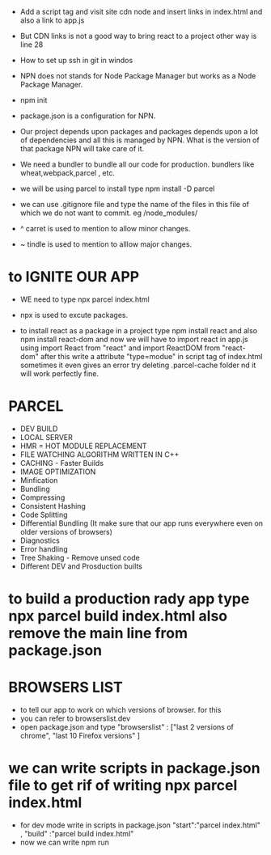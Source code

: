 - Add a script tag and visit site cdn node and insert links in index.html and also a link to app.js

- But CDN links is not a good way to bring react to a project  other way is line 28

- How to set up ssh in git in windos

- NPN does not stands for Node Package Manager but works as a Node Package Manager.
- npm init

- package.json is a configuration for NPN.

- Our project depends upon packages and packages depends upon a lot of dependencies and all this is managed by NPN.  What is the version of that package NPN will take care of it.

- We need a bundler to bundle all our code for production. bundlers like wheat,webpack,parcel , etc.

- we will be using parcel to install type      npm install -D parcel

- we can use .gitignore file and type the name of the files in this file of which we do not want to commit. eg /node_modules/

- ^ carret is used to mention to allow minor changes.
- ~ tindle is used to mention to alllow major changes.

# to IGNITE OUR APP 
- WE  need to type      npx parcel index.html

- npx is used to excute packages.

- to install react as a package in a project type    npm install react   and also   npm install react-dom
and now we will have to import react in app.js using    import React from "react" and import ReactDOM from "react-dom"    after this write a attribute       "type=modue" in script tag of index.html  sometimes it even gives an error try deleting .parcel-cache folder nd it will work perfectly fine.

# PARCEL
- DEV BUILD 
- LOCAL SERVER
- HMR = HOT MODULE REPLACEMENT
- FILE WATCHING ALGORITHM WRITTEN IN C++
- CACHING - Faster Builds
- IMAGE OPTIMIZATION
- Minfication
- Bundling
- Compressing
- Consistent Hashing
- Code Splitting
- Differential Bundling (It make sure that our app runs everywhere even on older versions of browsers)
- Diagnostics
- Error handling
- Tree Shaking - Remove unsed code
- Different DEV and Prosduction builts

# to build a production rady app type   npx parcel build index.html    also remove the main line from package.json

# BROWSERS LIST  
- to tell our app to work on which versions of browser. for this 
- you can refer to browserslist.dev
- open package.json and type "browserslist" : ["last 2 versions of chrome", "last 10 Firefox versions" ]

# we can write scripts in package.json file to get rif of writing npx parcel index.html    
- for dev mode write in scripts in package.json   "start":"parcel index.html" , "build" :"parcel build index.html"
- now we can write    npm run <script name>  ex.  npm run start or npm run build.
- there is also a shortcut for start      write   npm start

# We always write Camel Case for attributes in jsx 

# React Components
- Class based Components - Old
- Functional Components - New              It is a function which returns a piece of jsx code.

# Whenever we give inline css in react we give it as java object.

- Props are js object which we can pass in js object in jsx to make things dynamic.
    const RestaurentCard = (props) => {
    return(
        <div >            
            <h3>{props.resName}</h3>
            <h4>{props.cuisines}</h4>
        </div>
    )
}
const Body = () =>{
    return(
        <div >
                <RestaurentCard resName = "Meghana Foods" cuisines="Biryani, North Indian"/>
                <RestaurentCard resName = "KFC" cuisines = "Non-veg"/>
        </div>
    )
}

- we can destructrize object as  //basically it is basic js
const RestaurentCard = ({resName,cuisines}) => {
    return(
        <div >            
            <h3>{resName}</h3>
            <h4>{cuisines}</h4>
        </div>
    )
}

# Read raect file structure.

# React Hooks  -Created by facebook
- (Normal JS Utility Functions)

# useState()   
- Superpowerfull State variable   
- we have import it from react as a named import. 
- It create a state variable which maintains the state of the variable. 
- const [nameofVariable,setFunction] = useState([valueInsideArrayVariable]);
- Never call useStatevariable outside functional component.
- Nevr use useState iside a if else,for loop ,inside functions  it can create inconsistency inside our app.


- it is just destructingof array u can write as:
const arr = useState([valueInsideArrayVariable]);
const [nameofVariable,setFunction] = arr;
or as 
const arr = useState([valueInsideArrayVariable]);
nameofVariable = arr[0];
setFunction = arr[1];

- now use it as a normal variable;
- We cannot update the state variable as a normal variale we need to update that variable using setFunction.
- Whenever a state variable change react will rerender my component.

# useEffect()
- it accepts two parameters first is call back functionn  second is depedency array
- this call back function will be called after your component renders. If it is written in body component the function will be called after body renders.
- the dependecy array changes the behaviour of our useEffect .
- if we omit dependecy array then useEffect is called after every components render.
- if we have empty dependecy array then the useEffect is only called once after initial call of that component.
- if we put something inside dependecy array then it will only be called when dependecy chaanges.
- example if we put a variable is put inside dependecy array then it will only be called when that variable is updated.

# fetch()
This function returns a promise.

# TO CREATE DIFFERENT ROUTES INSIDE OUR APP
- we will be using REACT ROUTER DOM LIBRARY.
- npm install react-router-dom
- Read from Notes.